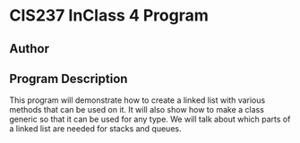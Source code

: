 # CIS237 InClass 4 Program

## Author

## Program Description
This program will demonstrate how to create a linked list with various
methods that can be used on it. It will also show how to make a class
generic so that it can be used for any type.
We will talk about which parts of a linked list are needed for stacks
and queues.
